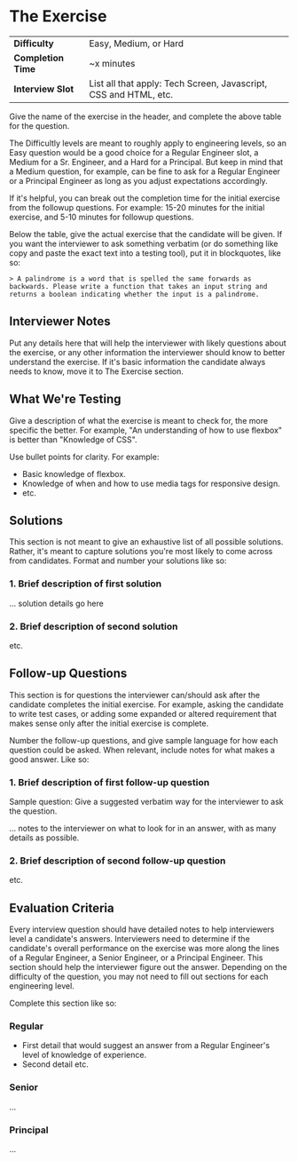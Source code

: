 # The Exercise
| | |
|-|-|
| **Difficulty** |Easy, Medium, or Hard|
| **Completion Time** | ~x minutes |
| **Interview Slot** | List all that apply: Tech Screen, Javascript, CSS and HTML, etc. |

Give the name of the exercise in the header, and complete the above table for the question. 

The Difficultly levels are meant to roughly apply to engineering levels, so an Easy question would be a good choice for a Regular Engineer slot, a Medium for a Sr. Engineer, and a Hard for a Principal. But keep in mind that a Medium question, for example, can be fine to ask for a Regular Engineer or a Principal Engineer as long as you adjust expectations accordingly.

If it's helpful, you can break out the completion time for the initial exercise from the followup questions. For example: 15-20 minutes for the initial exercise, and 5-10 minutes for followup questions.

Below the table, give the actual exercise that the candidate will be given. If you want the interviewer to ask something verbatim (or do something like copy and paste the exact text into a testing tool), put it in blockquotes, like so:

```
> A palindrome is a word that is spelled the same forwards as backwards. Please write a function that takes an input string and returns a boolean indicating whether the input is a palindrome.
```

## Interviewer Notes

Put any details here that will help the interviewer with likely questions about the exercise, or any other information the interviewer should know to better understand the exercise. If it's basic information the candidate always needs to know, move it to The Exercise section.

## What We're Testing

Give a description of what the exercise is meant to check for, the more specific the better. For example, "An understanding of how to use flexbox" is better than "Knowledge of CSS". 

Use bullet points for clarity. For example:

* Basic knowledge of flexbox.
* Knowledge of when and how to use media tags for responsive design.
* etc.

## Solutions

This section is not meant to give an exhaustive list of all possible solutions. Rather, it's meant to capture solutions you're most likely to come across from candidates. Format and number your solutions like so:

### 1. Brief description of first solution

... solution details go here

### 2. Brief description of second solution

etc.

## Follow-up Questions

This section is for questions the interviewer can/should ask after the candidate completes the initial exercise. For example, asking the candidate to write test cases, or adding some expanded or altered requirement that makes sense only after the initial exercise is complete.

Number the follow-up questions, and give sample language for how each question could be asked. When relevant, include notes for what makes a good answer. Like so:

### 1. Brief description of first follow-up question

Sample question: Give a suggested verbatim way for the interviewer to ask the question.

... notes to the interviewer on what to look for in an answer, with as many details as possible.

### 2. Brief description of second follow-up question

etc.

## Evaluation Criteria

Every interview question should have detailed notes to help interviewers level a candidate's answers. Interviewers need to determine if the candidate's overall performance on the exercise was more along the lines of a Regular Engineer, a Senior Engineer, or a Principal Engineer. This section should help the interviewer figure out the answer. Depending on the difficulty of the question, you may not need to fill out sections for each engineering level.

Complete this section like so: 

### Regular
* First detail that would suggest an answer from a Regular Engineer's level of knowledge of experience.
* Second detail
etc.


### Senior
...


### Principal
...

